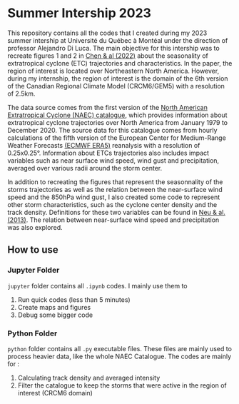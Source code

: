 # Summer Intership 2023

This repository contains all the codes that I created during my 2023 summer intership at Université du Québec à Montéal under the direction of professor Alejandro Di Luca. The main objective for this intership was to recreate figures 1 and 2 in [Chen & al (2022)](https://doi.org/10.1029/2022GL098776) about the seasonality of extratropical cyclone (ETC) trajectories and characteristics. In the paper, the region of interest is located over Northeastern North America. However, during my internship, the region of interest is the domain of the 6th version of the Canadian Regional Climate Model (CRCM6/GEM5) with a resolution of 2.5km.

The data source comes from the first version of the [North American Extratropical Cyclone (NAEC) catalogue](https://doi.org/10.5683/SP3/LH8OBV), which provides information about extratropical cyclone trajectories over North America from January 1979 to December 2020. The source data for this catalogue comes from hourly calculations of the fifth version of the European Center for Medium-Range Weather Forecasts [(ECMWF ERA5)](https://www.ecmwf.int/en/forecasts/dataset/ecmwf-reanalysis-v5) reanalysis with a resolution of 0.25x0.25°. Information about ETCs trajectories also includes impact variables such as near surface wind speed, wind gust and precipitation, averaged over various radii around the storm center. 

In addition to recreating the figures that represent the seasonnality of the storms trajectories as well as the relation between the near-surface wind speed and the 850hPa wind gust, I also created some code to represent other storm characteristics, such as the cyclone center density and the track density. Definitions for these two variables can be found in [Neu & al. (2013)](https://doi.org/10.1175/BAMS-D-11-00154.1). The relation between near-surface wind speed and precipitation was also explored. 


## How to use

### Jupyter Folder
`jupyter` folder contains all `.ipynb` codes. I mainly use them to 

1. Run quick codes (less than 5 minutes)  
2. Create maps and figures  
3. Debug some bigger code  
   
### Python Folder
`python` folder contains all `.py` executable files. These files are mainly used to process heavier data, like the whole NAEC Catalogue. The codes are mainly for :  

1. Calculating track density and averaged intensity
2. Filter the catalogue to keep the storms that were active in the region of interest (CRCM6 domain)







